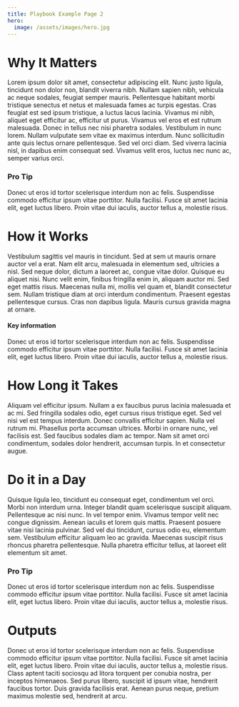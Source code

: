 ```yaml
---
title: Playbook Example Page 2
hero:
  image: /assets/images/hero.jpg
---
```


# Why It Matters

Lorem ipsum dolor sit amet, consectetur adipiscing elit. Nunc justo ligula, tincidunt non dolor non, blandit viverra nibh. Nullam sapien nibh, vehicula ac neque sodales, feugiat semper mauris. Pellentesque habitant morbi tristique senectus et netus et malesuada fames ac turpis egestas. Cras feugiat est sed ipsum tristique, a luctus lacus lacinia. Vivamus mi nibh, aliquet eget efficitur ac, efficitur ut purus. Vivamus vel eros et est rutrum malesuada. Donec in tellus nec nisi pharetra sodales. Vestibulum in nunc lorem. Nullam vulputate sem vitae ex maximus interdum. Nunc sollicitudin ante quis lectus ornare pellentesque. Sed vel orci diam. Sed viverra lacinia nisl, in dapibus enim consequat sed. Vivamus velit eros, luctus nec nunc ac, semper varius orci.

<div class="usa-alert usa-alert--info margin-top-5">
  <div class="usa-alert__body">
    <h3 class="usa-alert__heading">Pro Tip</h3>
    <p class="usa-alert__text">
      Donec ut eros id tortor scelerisque interdum non ac felis. Suspendisse commodo efficitur ipsum vitae porttitor. Nulla facilisi. Fusce sit amet lacinia elit, eget luctus libero. Proin vitae dui iaculis, auctor tellus a, molestie risus.
    </p>
  </div>
</div>

# How it Works

Vestibulum sagittis vel mauris in tincidunt. Sed at sem ut mauris ornare auctor vel a erat. Nam elit arcu, malesuada in elementum sed, ultricies a nisl. Sed neque dolor, dictum a laoreet ac, congue vitae dolor. Quisque eu aliquet nisi. Nunc velit enim, finibus fringilla enim in, aliquam auctor mi. Sed eget mattis risus. Maecenas nulla mi, mollis vel quam et, blandit consectetur sem. Nullam tristique diam at orci interdum condimentum. Praesent egestas pellentesque cursus. Cras non dapibus ligula. Mauris cursus gravida magna at ornare.

<div
  class="usa-summary-box"
  role="region"
  aria-labelledby="summary-box-key-information"
>
  <div class="usa-summary-box__body">
    <h4 class="usa-summary-box__heading" id="summary-box-key-information">
      Key information
    </h4>
    <div class="usa-summary-box__text">
      <p>
        Donec ut eros id tortor scelerisque interdum non ac felis. Suspendisse commodo efficitur ipsum vitae porttitor. Nulla facilisi. Fusce sit amet lacinia elit, eget luctus libero. Proin vitae dui iaculis, auctor tellus a, molestie risus.
      </p>
    </div>
  </div>
</div>

# How Long it Takes

Aliquam vel efficitur ipsum. Nullam a ex faucibus purus lacinia malesuada et ac mi. Sed fringilla sodales odio, eget cursus risus tristique eget. Sed vel nisi vel est tempus interdum. Donec convallis efficitur sapien. Nulla vel rutrum mi. Phasellus porta accumsan ultrices. Morbi in ornare nunc, vel facilisis est. Sed faucibus sodales diam ac tempor. Nam sit amet orci condimentum, sodales dolor hendrerit, accumsan turpis. In et consectetur augue.

# Do it in a Day

Quisque ligula leo, tincidunt eu consequat eget, condimentum vel orci. Morbi non interdum urna. Integer blandit quam scelerisque suscipit aliquam. Pellentesque ac nisi nunc. In vel tempor enim. Vivamus tempor velit nec congue dignissim. Aenean iaculis et lorem quis mattis. Praesent posuere vitae nisi lacinia pulvinar. Sed vel dui tincidunt, cursus odio eu, elementum sem. Vestibulum efficitur aliquam leo ac gravida. Maecenas suscipit risus rhoncus pharetra pellentesque. Nulla pharetra efficitur tellus, at laoreet elit elementum sit amet.

<div class="usa-alert usa-alert--error margin-top-5">
  <div class="usa-alert__body">
    <h3 class="usa-alert__heading">Pro Tip</h3>
    <p class="usa-alert__text">
      Donec ut eros id tortor scelerisque interdum non ac felis. Suspendisse commodo efficitur ipsum vitae porttitor. Nulla facilisi. Fusce sit amet lacinia elit, eget luctus libero. Proin vitae dui iaculis, auctor tellus a, molestie risus.
    </p>
  </div>
</div>

# Outputs

Donec ut eros id tortor scelerisque interdum non ac felis. Suspendisse commodo efficitur ipsum vitae porttitor. Nulla facilisi. Fusce sit amet lacinia elit, eget luctus libero. Proin vitae dui iaculis, auctor tellus a, molestie risus. Class aptent taciti sociosqu ad litora torquent per conubia nostra, per inceptos himenaeos. Sed purus libero, suscipit id ipsum vitae, hendrerit faucibus tortor. Duis gravida facilisis erat. Aenean purus neque, pretium maximus molestie sed, hendrerit at arcu.
